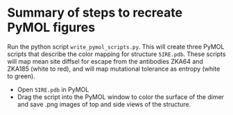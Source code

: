 # Summary of steps to recreate PyMOL figures

Run the python script `write_pymol_scripts.py`. This will create three PyMOL scripts that describe the color mapping for structure `5IRE.pdb`. These scripts will map mean site diffsel for escape from the antibodies ZKA64 and ZKA185 (white to red), and will map mutational tolerance as entropy (white to green).
- Open `5IRE.pdb` in PyMOL
- Drag the script into the PyMOL window to color the surface of the dimer and save .png images of top and side views of the structure.
